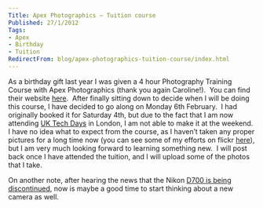 ```yaml
---
Title: Apex Photographics – Tuition course
Published: 27/1/2012
Tags:
- Apex
- Birthday
- Tuition
RedirectFrom: blog/apex-photographics-tuition-course/index.html
---
```


As a birthday gift last year I was given a 4 hour Photography Training Course with Apex Photographics (thank you again Caroline!).  You can find their website [here](http://apexphotographics.co.uk/).  After finally sitting down to decide when I will be doing this course, I have decided to go along on Monday 6th February.  I had originally booked it for Saturday 4th, but due to the fact that I am now attending [UK Tech Days](http://www.gep13.co.uk/blog/i-am-attending-the-uk-tech-days-in-london/) in London, I am not able to make it at the weekend.  I have no idea what to expect from the course, as I haven’t taken any proper pictures for a long time now (you can see some of my efforts on flickr [here](http://www.flickr.com/photos/gep13/)), but I am very much looking forward to learning something new.  I will post back once I have attended the tuition, and I will upload some of the photos that I take.

On another note, after hearing the news that the Nikon [D700 is being discontinued](http://www.techradar.com/news/photography-video-capture/cameras/nikon-d700-d300s-discontinued-1057814?src=rss&attr=all), now is maybe a good time to start thinking about a new camera as well.

